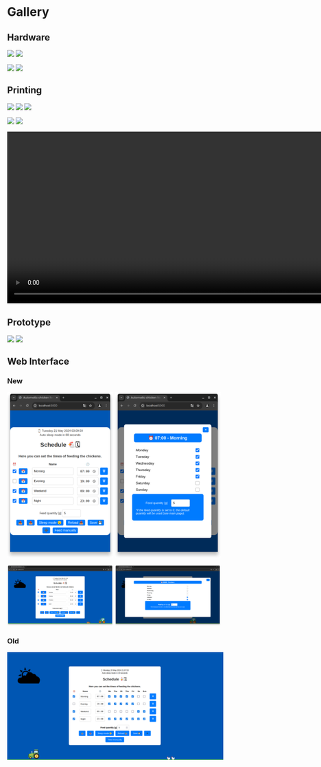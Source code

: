 # Gallery
## Hardware

<img src="dev/V287vSB5a7.png" width="49%"></img>
<img src="dev/7a8d66N3E9.png" width="49%"></img>

<img src="dev/6vH59GHg53.png" width="49%"></img>
<img src="dev/56eJS2655m.png" width="49%"></img>

## Printing

<img src="printing/5jhe74H6Q6.png" width="32%"></img>
<img src="printing/7usY77e7Z8.png" width="32%"></img>
<img src="prototype/9X95m4GF5B.png" width="32%"></img>

<img src="printing/OPq1gLqzJ6.jpg" width="49%"></img>
<img src="printing/rMbm4YbAUG.jpg" width="49%"></img>

<video width="860" height="400" controls>
  <source src="printing/JPo975p942.mp4" type="video/mp4">
  Your browser does not support the video tag.
</video>

## Prototype

<img src="prototype/JljAL2A0pf.jpg" width="49%"></img>
<img src="prototype/Zmf8OmPV7K.jpg" width="49%"></img>

## Web Interface
### New
<img src="web/78P98s95M5.png" width="49%"></img>
<img src="web/348Di564NY.png" width="49%"></img>

<img src="web/54Eh4yKA26.png" width="49%"></img>
<img src="web/y7946Xo49U.png" width="49%"></img>

### Old
<img src="web/K9ugt439W9.png" width="100%"></img>
